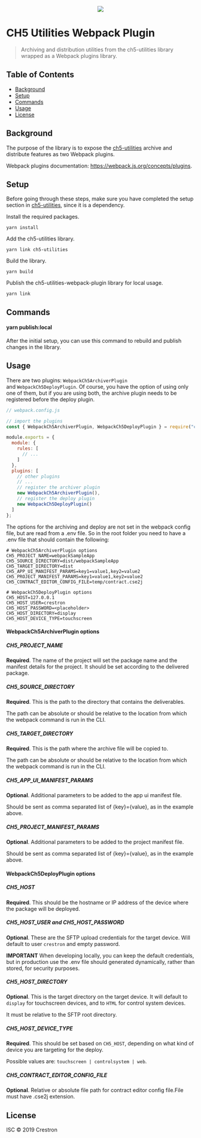 <p align="center">
  <img src="https://kenticoprod.azureedge.net/kenticoblob/crestron/media/crestron/generalsiteimages/crestron-logo.png">
</p>

# CH5 Utilities Webpack Plugin

> Archiving and distribution utilities from the ch5-utilities library wrapped as a Webpack plugins library.

## Table of Contents

- [Background](#background)
- [Setup](#setup)
- [Commands](#commands)
- [Usage](#usage)
- [License](#license)

## Background

The purpose of the library is to expose the [ch5-utilities](./../ch5-utilities/readme.md) archive and distribute features as two Webpack plugins.

Webpack plugins documentation: https://webpack.js.org/concepts/plugins.

## Setup

Before going through these steps, make sure you have completed the setup section in [ch5-utilities](./../ch5-utilities/readme.md), since it is a dependency.

Install the required packages.
```
yarn install
```

Add the ch5-utilities library.
```
yarn link ch5-utilities
```

Build the library.
```
yarn build
```

Publish the ch5-utilities-webpack-plugin library for local usage.
```
yarn link
```

## Commands

#### yarn publish:local

After the initial setup, you can use this command to rebuild and publish changes in the library.

## Usage

There are two plugins: `WebpackCh5ArchiverPlugin` and `WebpackCh5DeployPlugin`.
Of course, you have the option of using only one of them, but if you are using both, the archive plugin needs to be registered before the deploy plugin.

```javascript
// webpack.config.js

// import the plugins
const { WebpackCh5ArchiverPlugin, WebpackCh5DeployPlugin } = require("ch5-utilities-webpack-plugin");

module.exports = {
  module: {
    rules: [
      // ...
    ]
  },
  plugins: [
    // other plugins
    // ...
    // register the archiver plugin
    new WebpackCh5ArchiverPlugin(),
    // register the deploy plugin
    new WebpackCh5DeployPlugin()
  ]
};
```

The options for the archiving and deploy are not set in the webpack config file, but are read from a .env file.
So in the root folder you need to have a .env file that should contain the following:

```dotenv
# WebpackCh5ArchiverPlugin options
CH5_PROJECT_NAME=webpackSampleApp
CH5_SOURCE_DIRECTORY=dist/webpackSampleApp
CH5_TARGET_DIRECTORY=dist
CH5_APP_UI_MANIFEST_PARAMS=key1=value1,key2=value2
CH5_PROJECT_MANIFEST_PARAMS=key1=value1,key2=value2
CH5_CONTRACT_EDITOR_CONFIG_FILE=temp/contract.cse2j

# WebpackCh5DeployPlugin options
CH5_HOST=127.0.0.1
CH5_HOST_USER=crestron
CH5_HOST_PASSWORD=<placeholder>
CH5_HOST_DIRECTORY=display
CH5_HOST_DEVICE_TYPE=touchscreen
```

#### WebpackCh5ArchiverPlugin options

##### CH5_PROJECT_NAME

**Required**. The name of the project will set the package name and the manifest details for the project.
It should be set according to the delivered package.

##### CH5_SOURCE_DIRECTORY

**Required**. This is the path to the directory that contains the deliverables.

The path can be absolute or should be relative to the location from which the webpack command is run in the CLI.

##### CH5_TARGET_DIRECTORY

**Required**. This is the path where the archive file will be copied to.

The path can be absolute or should be relative to the location from which the webpack command is run in the CLI.

##### CH5_APP_UI_MANIFEST_PARAMS

**Optional**. Additional parameters to be added to the app ui manifest file.

Should be sent as comma separated list of {key}={value}, as in the example above.

##### CH5_PROJECT_MANIFEST_PARAMS

**Optional**. Additional parameters to be added to the project manifest file.

Should be sent as comma separated list of {key}={value}, as in the example above. 

#### WebpackCh5DeployPlugin options

##### CH5_HOST

**Required**. This should be the hostname or IP address of the device where the package will be deployed.

##### CH5_HOST_USER and CH5_HOST_PASSWORD

**Optional**. These are the SFTP upload credentials for the target device. Will default to user `crestron` and empty password.

**IMPORTANT** When developing locally, you can keep the default credentials, but in production use the .env file should generated dynamically, rather than stored, for security purposes. 

##### CH5_HOST_DIRECTORY

**Optional**. This is the target directory on the target device. It will default to `display` for touchscreen devices, and to `HTML` for control system devices.

It must be relative to the SFTP root directory.

##### CH5_HOST_DEVICE_TYPE

**Required**. This should be set based on ``CH5_HOST``, depending on what kind of device you are targeting for the deploy.

Possible values are: ``touchscreen | controlsystem | web``.

##### CH5_CONTRACT_EDITOR_CONFIG_FILE

**Optional**. Relative or absolute file path for contract editor config file.File must have .cse2j extension.

## License

ISC © 2019 Crestron

